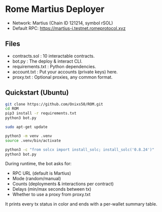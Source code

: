 # Rome Martius Deployer

- Network: Martius (Chain ID 121214, symbol rSOL)
- Default RPC: https://martius-i.testnet.romeprotocol.xyz

## Files
- contracts.sol : 10 interactable contracts.
- bot.py : The deploy & interact CLI.
- requirements.txt : Python dependencies.
- account.txt : Put your accounts (private keys) here.
- proxy.txt : Optional proxies, any common format.

## Quickstart (Ubuntu)
```bash
git clone https://github.com/Onixs50/ROM.git
cd ROM
pip3 install -r requirements.txt
python3 bot.py

sudo apt-get update

python3 -m venv .venv
source .venv/bin/activate

python3 -c "from solcx import install_solc; install_solc('0.8.24')"
python3 bot.py
```

During runtime, the bot asks for:
- RPC URL (default is Martius)
- Mode (random/manual)
- Counts (deployments & interactions per contract)
- Delays (min/max seconds between tx)
- Whether to use a proxy from proxy.txt

It prints every tx status in color and ends with a per-wallet summary table.
